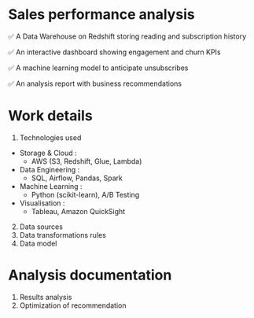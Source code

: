 # Sales performance analysis

✅ A Data Warehouse on Redshift storing reading and subscription history

✅ An interactive dashboard showing engagement and churn KPIs

✅ A machine learning model to anticipate unsubscribes

✅ An analysis report with business recommendations

# Work details
1. Technologies used
* Storage & Cloud :
  * AWS (S3, Redshift, Glue, Lambda)
* Data Engineering :
  * SQL, Airflow, Pandas, Spark
* Machine Learning :
  * Python (scikit-learn), A/B Testing
* Visualisation :
  * Tableau, Amazon QuickSight


2. Data sources
3. Data transformations rules
4. Data model


# Analysis documentation
1. Results analysis
2. Optimization of recommendation 

